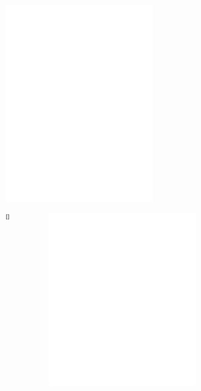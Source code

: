 [<img align="left" width="390" alt="🦑" src="https://github.com/Srivathsav-max/Srivathsav-max/blob/main/general.svg">](#)

[<img width="100%" height="1" alt="🦑" src="https://github.com/Srivathsav-max/Srivathsav-max/blob/main/metrics.plugin.activity.svg">](#)

[<img align="right" width="390" alt="🦑" src="https://github.com/Srivathsav-max/Srivathsav-max/blob/main/achievements.svg">]

[<img align="right" width="390" alt="🦑" src="https://github.com/Srivathsav-max/Srivathsav-max/blob/main/metrics.plugin.activity.svg">](#)


